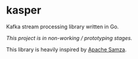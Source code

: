 # kasper
Kafka stream processing library written in Go.

*This project is in non-working / prototyping stages.*

This library is heavily inspired by [Apache Samza](http://samza.apache.org).